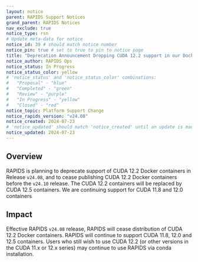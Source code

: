 ```yaml
---
layout: notice
parent: RAPIDS Support Notices
grand_parent: RAPIDS Notices
nav_exclude: true
notice_type: rsn
# Update meta-data for notice
notice_id: 39 # should match notice number
notice_pin: true # set to true to pin to notice page
title: "Deprecation Announcement Dropping CUDA 12.2 support in our Docker Images in Release v24.08"
notice_author: RAPIDS Ops
notice_status: In Progress
notice_status_color: yellow
# 'notice_status' and 'notice_status_color' combinations:
#   "Proposal" - "blue"
#   "Completed" - "green"
#   "Review" - "purple"
#   "In Progress" - "yellow"
#   "Closed" - "red"
notice_topic: Platform Support Change
notice_rapids_version: "v24.08"
notice_created: 2024-07-23
# 'notice_updated' should match 'notice_created' until an update is made
notice_updated: 2024-07-23
---
```


## Overview

RAPIDS is planning to deprecate support of CUDA 12.2 Docker containers in Release `v24.08`, and to cease publishing CUDA 12.2 Docker containers before the `v24.10` release.  The CUDA 12.2 containers will be replaced by CUDA 12.5 containers.  We are continuing support for CUDA 11.8 and 12.0 containers

## Impact

Effective RAPIDS `v24.08` release, RAPIDS will cease distribution of CUDA 12.2 Docker containers. RAPIDS will continue to support CUDA 11.8, 12.0 and 12.5 containers. Users who still wish to use CUDA 12.2 (or other versions in the CUDA 11.x or 12.x series) may continue to use RAPIDS via conda installation.
